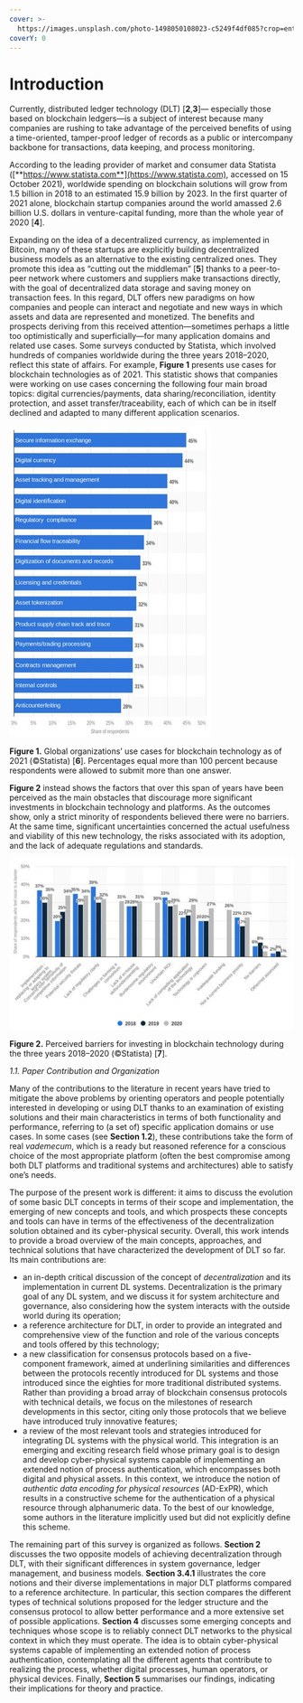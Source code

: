 ```yaml
---
cover: >-
  https://images.unsplash.com/photo-1498050108023-c5249f4df085?crop=entropy&cs=srgb&fm=jpg&ixid=MnwxOTcwMjR8MHwxfHNlYXJjaHwyfHxjb2RlfGVufDB8fHx8MTY0ODc2MTU3OA&ixlib=rb-1.2.1&q=85
coverY: 0
---
```


# Introduction

Currently, distributed ledger technology (DLT) \[**2**,**3**]— especially those based on blockchain ledgers—is a subject of interest because many companies are rushing to take advantage of the perceived benefits of using a time-oriented, tamper-proof ledger of records as a public or intercompany backbone for transactions, data keeping, and process monitoring.

According to the leading provider of market and consumer data Statista ([**https://www.statista.com**](https://www.statista.com), accessed on 15 October 2021), worldwide spending on blockchain solutions will grow from 1.5 billion in 2018 to an estimated 15.9 billion by 2023. In the first quarter of 2021 alone, blockchain startup companies around the world amassed 2.6 billion U.S. dollars in venture-capital funding, more than the whole year of 2020 \[**4**].

Expanding on the idea of a decentralized currency, as implemented in Bitcoin, many of these startups are explicitly building decentralized business models as an alternative to the existing centralized ones. They promote this idea as “cutting out the middleman” \[**5**] thanks to a peer-to-peer network where customers and suppliers make transactions directly, with the goal of decentralized data storage and saving money on transaction fees. In this regard, DLT offers new paradigms on how companies and people can interact and negotiate and new ways in which assets and data are represented and monetized. The benefits and prospects deriving from this received attention—sometimes perhaps a little too optimistically and superficially—for many application domains and related use cases. Some surveys conducted by Statista, which involved hundreds of companies worldwide during the three years 2018–2020, reflect this state of affairs. For example, **Figure 1** presents use cases for blockchain technologies as of 2021. This statistic shows that companies were working on use cases concerning the following four main broad topics: digital currencies/payments, data sharing/reconciliation, identity protection, and asset transfer/traceability, each of which can be in itself declined and adapted to many different application scenarios.

![Share of respondess](<../.gitbook/assets/image (3).png>)

**Figure 1.** Global organizations’ use cases for blockchain technology as of 2021 (©Statista) \[**6**]. Percentages equal more than 100 percent because respondents were allowed to submit more than one answer.

**Figure 2** instead shows the factors that over this span of years have been perceived as the main obstacles that discourage more significant investments in blockchain technology and platforms. As the outcomes show, only a strict minority of respondents believed there were no barriers. At the same time, significant uncertainties concerned the actual usefulness and viability of this new technology, the risks associated with its adoption, and the lack of adequate regulations and standards.

![](<../.gitbook/assets/image (1) (1).png>)

**Figure 2.** Perceived barriers for investing in blockchain technology during the three years 2018–2020 (©Statista) \[**7**].

_1.1. Paper Contribution and Organization_

Many of the contributions to the literature in recent years have tried to mitigate the above problems by orienting operators and people potentially interested in developing or using DLT thanks to an examination of existing solutions and their main characteristics in terms of both functionality and performance, referring to (a set of) specific application domains or use cases. In some cases (see **Section 1.2**), these contributions take the form of real _vademecum_, which is a ready but reasoned reference for a conscious choice of the most appropriate platform (often the best compromise among both DLT platforms and traditional systems and architectures) able to satisfy one’s needs.

The purpose of the present work is different: it aims to discuss the evolution of some basic DLT concepts in terms of their scope and implementation, the emerging of new concepts and tools, and which prospects these concepts and tools can have in terms of the effectiveness of the decentralization solution obtained and its cyber-physical security. Overall, this work intends to provide a broad overview of the main concepts, approaches, and technical solutions that have characterized the development of DLT so far. Its main contributions are:

* an in-depth critical discussion of the concept of _decentralization_ and its implementation in current DL systems. Decentralization is the primary goal of any DL system, and we discuss it for system architecture and governance, also considering how the system interacts with the outside world during its operation;
* a reference architecture for DLT, in order to provide an integrated and comprehensive view of the function and role of the various concepts and tools offered by this technology;
* a new classification for consensus protocols based on a five-component framework, aimed at underlining similarities and differences between the protocols recently introduced for DL systems and those introduced since the eighties for more traditional distributed systems. Rather than providing a broad array of blockchain consensus protocols with technical details, we focus on the milestones of research developments in this sector, citing only those protocols that we believe have introduced truly innovative features;
* a review of the most relevant tools and strategies introduced for integrating DL systems with the physical world. This integration is an emerging and exciting research field whose primary goal is to design and develop cyber-physical systems capable of implementing an extended notion of process authentication, which encompasses both digital and physical assets. In this context, we introduce the notion of _authentic data encoding for physical resources_ (AD-ExPR), which results in a constructive scheme for the authentication of a physical resource through alphanumeric data. To the best of our knowledge, some authors in the literature implicitly used but did not explicitly define this scheme.

The remaining part of this survey is organized as follows. **Section 2** discusses the two opposite models of achieving decentralization through DLT, with their significant differences in system governance, ledger management, and business models. **Section 3.4.1** illustrates the core notions and their diverse implementations in major DLT platforms compared to a reference architecture. In particular, this section compares the different types of technical solutions proposed for the ledger structure and the consensus protocol to allow better performance and a more extensive set of possible applications. **Section 4** discusses some emerging concepts and techniques whose scope is to reliably connect DLT networks to the physical context in which they must operate. The idea is to obtain cyber-physical systems capable of implementing an extended notion of process authentication, contemplating all the different agents that contribute to realizing the process, whether digital processes, human operators, or physical devices. Finally, **Section 5** summarises our findings, indicating their implications for theory and practice.
